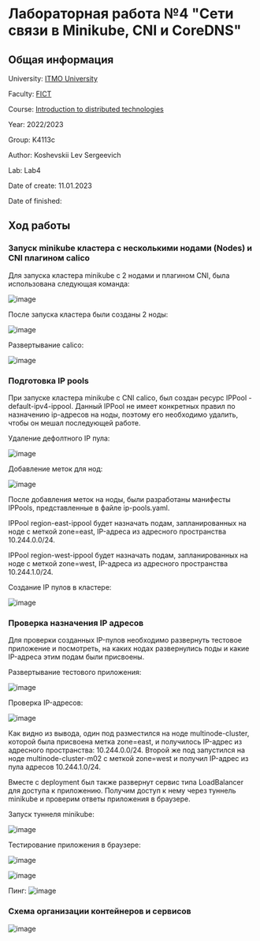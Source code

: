 # Лабораторная работa №4 "Сети связи в Minikube, CNI и CoreDNS"

## Общая информация

University: [ITMO University](https://itmo.ru/ru/)

Faculty: [FICT](https://fict.itmo.ru)

Course: [Introduction to distributed technologies](https://github.com/itmo-ict-faculty/introduction-to-distributed-technologies)

Year: 2022/2023

Group: K4113c

Author: Koshevskii Lev Sergeevich

Lab: Lab4

Date of create: 11.01.2023

Date of finished: 

## Ход работы

### Запуск minikube кластера с несколькими нодами (Nodes) и CNI плагином calico

Для запуска кластера minikube с 2 нодами и плагином CNI, была использована следующая команда: 

![image](https://user-images.githubusercontent.com/46699832/211786351-fcd5e055-e727-4106-8f2c-66067cc6501a.png)

После запуска кластера были созданы 2 ноды:

![image](https://user-images.githubusercontent.com/46699832/211786406-41077cea-bfbd-44ea-ada7-8a120b327a86.png)

Развертывание calico:

![image](https://user-images.githubusercontent.com/46699832/211786556-99005ad7-fa0a-4949-a878-13a7b87260c4.png)

### Подготовка IP pools

При запуске кластера minikube c CNI calico, был создан ресурс IPPool - default-ipv4-ippool.
Данный IPPool не имеет конкретных правил по назначению ip-адресов на ноды, поэтому его необходимо удалить, чтобы он мешал последующей работе.

Удаление дефолтного IP пула:

![image](https://user-images.githubusercontent.com/46699832/211789689-167c3934-582e-4970-808e-b21d2f37ebda.png)

Добавление меток для нод:

![image](https://user-images.githubusercontent.com/46699832/211787017-7644eede-6701-4e11-bbf3-3c6405376ccf.png)

После добавления меток на ноды, были разработаны манифесты IPPools, представленные в файле ip-pools.yaml.

IPPool region-east-ippool будет назначать подам, запланированных на ноде с меткой zone=east, IP-адреса из адресного пространства 10.244.0.0/24.

IPPool region-west-ippool будет назначать подам, запланированных на ноде с меткой zone=west, IP-адреса из адресного пространства 10.244.1.0/24.

Создание IP пулов в кластере:

![image](https://user-images.githubusercontent.com/46699832/211789826-bbfa4b27-76c0-44a5-bd91-9d53bf87ef1f.png)
### Проверка назначения IP адресов

Для проверки созданных IP-пулов необходимо развернуть тестовое приложение и посмотреть, на каких нодах развернулись поды и какие IP-адреса этим подам были присвоены.

Развертывание тестового приложения:

![image](https://user-images.githubusercontent.com/46699832/211787415-d6403ba3-08b8-41d4-9f66-e794d72b4e1f.png)

Проверка IP-адресов:

![image](https://user-images.githubusercontent.com/46699832/211787477-22156e70-255b-4007-925a-f91c3b025577.png)

Как видно из вывода, один под разместился на ноде multinode-cluster, которой была присвоена метка zone=east, и получилось IP-адрес из адресного пространства: 10.244.0.0/24. Второй же под запустился на ноде multinode-cluster-m02 с меткой zone=west и получил IP-адрес из пула адресов 10.244.1.0/24.

Вместе с deployment был также развернут сервис типа LoadBalancer для доступа к приложению. Получим доступ к нему через туннель minikube и проверим ответы приложения в браузере.

Запуск туннеля minikube:

![image](https://user-images.githubusercontent.com/46699832/211787580-cea1db5d-cde2-4076-ba7c-a62286fccd5f.png)

Тестирование приложения в браузере:

![image](https://user-images.githubusercontent.com/46699832/211787637-0e89ccff-93f4-47f3-a1bf-11688575e746.png)

![image](https://user-images.githubusercontent.com/46699832/211787660-f45b9201-b873-4b9a-9711-9fec695d49d0.png)

Пинг:
![image](https://user-images.githubusercontent.com/46699832/211787745-52e321e1-340a-4111-a308-f1289dc42616.png)

### Схема организации контейнеров и сервисов

![image](https://user-images.githubusercontent.com/46699832/211807296-4e301a13-a3e6-4820-8b62-77afe0240ba1.png)




